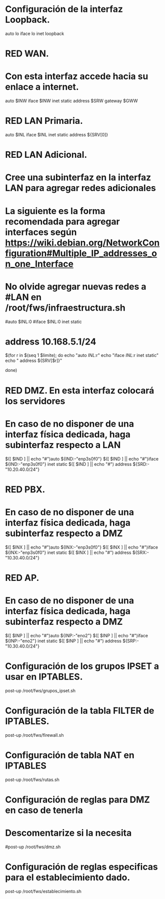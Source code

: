 # Configuración de la interfaz Loopback. 
auto lo
iface lo inet loopback

# RED WAN. 
# Con esta interfaz accede hacia su enlace a internet. 
auto $INW
iface $INW inet static
    address $SRW
    gateway $GWW

# RED LAN Primaria. 
auto $INL
iface $INL inet static
    address ${SRV[0]}

# RED LAN Adicional. 
# Cree una subinterfaz en la interfaz LAN para agregar redes adicionales
# La siguiente es la forma recomendada para agregar interfaces según https://wiki.debian.org/NetworkConfiguration#Multiple_IP_addresses_on_one_Interface
# No olvide agregar nuevas redes a #LAN en /root/fws/infraestructura.sh
#auto $INL:0
#iface $INL:0 inet static 
#    address 10.168.5.1/24
$(for r in $(seq 1 $limite); do
echo "auto $INL:$r"
echo "iface $INL:$r inet static"
echo "   address ${SRV[$r]}"

done)

# RED DMZ. En esta interfaz colocará los servidores
# En caso de no disponer de una interfaz física dedicada, haga subinterfaz respecto a LAN
$([ $IND ] || echo "#")auto ${IND:-"enp3s0f0"}
$([ $IND ] || echo "#")iface ${IND:-"enp3s0f0"} inet static
$([ $IND ] || echo "#")    address ${SRD:-"10.20.40.0/24"}

# RED PBX.
# En caso de no disponer de una interfaz física dedicada, haga subinterfaz respecto a DMZ
$([ $INX ] || echo "#")auto ${INX:-"enp3s0f0"}
$([ $INX ] || echo "#")iface ${INX:-"enp3s0f0"} inet static
$([ $INX ] || echo "#")    address ${SRX:-"10.30.40.0/24"}

# RED AP.
# En caso de no disponer de una interfaz física dedicada, haga subinterfaz respecto a DMZ
$([ $INP ] || echo "#")auto ${INP:-"eno2"}
$([ $INP ] || echo "#")iface ${INP:-"eno2"} inet static
$([ $INP ] || echo "#")    address ${SRP:-"10.30.40.0/24"}

# Configuración de los grupos IPSET a usar en IPTABLES.
post-up /root/fws/grupos_ipset.sh

# Configuración de la tabla FILTER de IPTABLES. 
post-up /root/fws/firewall.sh

# Configuración de tabla NAT en IPTABLES
post-up /root/fws/rutas.sh

# Configuración de reglas para DMZ en caso de tenerla
# Descomentarize si la necesita 
#post-up /root/fws/dmz.sh 

# Configuración de reglas especificas para el establecimiento dado.
post-up /root/fws/establecimiento.sh

